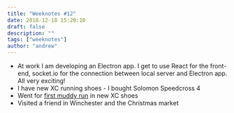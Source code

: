 ```yaml
---
title: "Weeknotes #12"
date: 2018-12-18 15:20:10
draft: false
description: ""
tags: ["weeknotes"]
author: "andrew"
---
```


- At work I am developing an Electron app. I get to use React for the front-end, socket.io for the connection between local server and Electron app. All very exciting!
- I have new XC running shoes - I bought Solomon Speedcross 4
- Went for [first muddy run](https://www.strava.com/activities/2019469694) in new XC shoes
- Visited a friend in Winchester and the Christmas market
